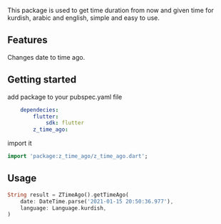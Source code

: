 <!-- 
This README describes the package. If you publish this package to pub.dev,
this README's contents appear on the landing page for your package.

For information about how to write a good package README, see the guide for
[writing package pages](https://dart.dev/guides/libraries/writing-package-pages). 

For general information about developing packages, see the Dart guide for
[creating packages](https://dart.dev/guides/libraries/create-library-packages)
and the Flutter guide for
[developing packages and plugins](https://flutter.dev/developing-packages). 
-->

This package is used to get time duration from now and given time for kurdish, arabic and english, simple and easy to use.

## Features

Changes date to time ago.

## Getting started

add package to your pubspec.yaml file
```yaml
    dependecies:
        flutter:
            sdk: flutter
        z_time_ago:
```

import it
```dart
import 'package:z_time_ago/z_time_ago.dart';
```

## Usage

```dart
String result = ZTimeAgo().getTimeAgo(
    date: DateTime.parse('2021-01-15 20:50:36.977'),
    language: Language.kurdish,
)
```
